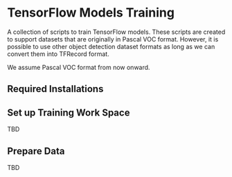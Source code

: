 # TensorFlow Models Training
A collection of scripts to train TensorFlow models.
These scripts are created to support datasets that are originally in Pascal VOC format.
However, it is possible to use other object detection dataset formats as long as we can 
convert them into TFRecord format.

We assume Pascal VOC format from now onward.


## Required Installations

## Set up Training Work Space
TBD


## Prepare Data
TBD

